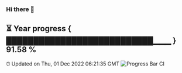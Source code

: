 ### Hi there 👋
⏳ Year progress { ███████████████████████████▁▁▁ } 91.58 %
---
⏰ Updated on Thu, 01 Dec 2022 06:21:35 GMT
![Progress Bar CI](https://github.com/liununu/liununu/workflows/Progress%20Bar%20CI/badge.svg)
